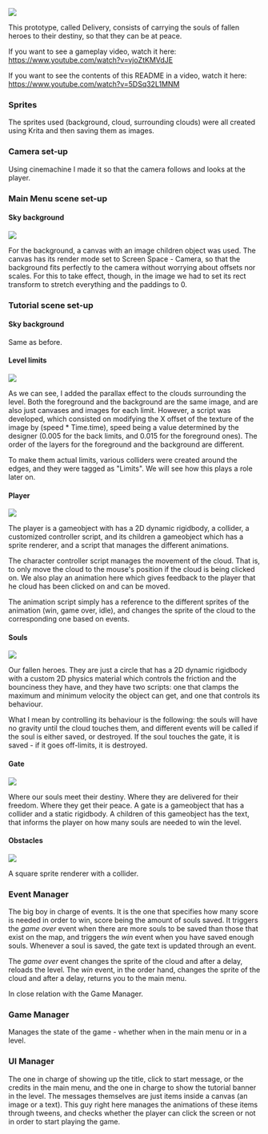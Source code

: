 ![](/img/mainmenu.png)

This prototype, called Delivery, consists of carrying the souls of fallen heroes to their destiny, so that they can be at peace. 

If you want to see a gameplay video, watch it here: https://www.youtube.com/watch?v=vjoZtKMVdJE

If you want to see the contents of this README in a video, watch it here: https://www.youtube.com/watch?v=5DSq32L1MNM

### Sprites

The sprites used (background, cloud, surrounding clouds) were all created using Krita and then saving them as images.

### Camera set-up

Using cinemachine I made it so that the camera follows and looks at the player.

### Main Menu scene set-up

#### Sky background

![](/img/skybackground.png)

For the background, a canvas with an image children object was used. The canvas has its render mode set to Screen Space - Camera, so that the background fits perfectly to the camera without worrying about offsets nor scales. For this to take effect, though, in the image we had to set its rect transform to stretch everything and the paddings to 0.

### Tutorial scene set-up

#### Sky background

Same as before.

#### Level limits

![](/img/levellimits.png)

As we can see, I added the parallax effect to the clouds surrounding the level. Both the foreground and the background are the same image, and are also just canvases and images for each limit. However, a script was developed, which consisted on modifying the X offset of the texture of the image by (speed * Time.time), speed being a value determined by the designer (0.005 for the back limits, and 0.015 for the foreground ones). The order of the layers for the foreground and the background are different.

To make them actual limits, various colliders were created around the edges, and they were tagged as "Limits". We will see how this plays a role later on.

#### Player

![](/img/player.png)

The player is a gameobject with has a 2D dynamic rigidbody, a collider, a customized controller script, and its children a gameobject which has a sprite renderer, and a script that manages the different animations.

The character controller script manages the movement of the cloud. That is, to only move the cloud to the mouse's position if the cloud is being clicked on. We also play an animation here which gives feedback to the player that he cloud has been clicked on and can be moved.

The animation script simply has a reference to the different sprites of the animation (win, game over, idle), and changes the sprite of the cloud to the corresponding one based on events.

#### Souls

![](/img/souls.png)

Our fallen heroes. They are just a circle that has a 2D dynamic rigidbody with a custom 2D physics material which controls the friction and the bounciness they have, and they have two scripts: one that clamps the maximum and minimum velocity the object can get, and one that controls its behaviour.

What I mean by controlling its behaviour is the following: the souls will have no gravity until the cloud touches them, and different events will be called if the soul is either saved, or destroyed. If the soul touches the gate, it is saved - if it goes off-limits, it is destroyed.

#### Gate

![](/img/gate.png)

Where our souls meet their destiny. Where they are delivered for their freedom. Where they get their peace. A gate is a gameobject that has a collider and a static rigidbody. A children of this gameobject has the text, that informs the player on how many souls are needed to win the level. 

#### Obstacles

![](/img/obstacle.png)

A square sprite renderer with a collider.

### Event Manager

The big boy in charge of events. It is the one that specifies how many score is needed in order to win, score being the amount of souls saved. It triggers the _game over_ event when there are more souls to be saved than those that exist on the map, and triggers the _win_ event when you have saved enough souls. Whenever a soul is saved, the gate text is updated through an event. 

The _game over_ event changes the sprite of the cloud and after a delay, reloads the level. The _win_ event, in the order hand, changes the sprite of the cloud and after a delay, returns you to the main menu. 

In close relation with the Game Manager.

### Game Manager

Manages the state of the game - whether when in the main menu or in a level.

### UI Manager

The one in charge of showing up the title, click to start message, or the credits in the main menu, and the one in charge to show the tutorial banner in the level. The messages themselves are just items inside a canvas (an image or a text). This guy right here manages the animations of these items through tweens, and checks whether the player can click the screen or not in order to start playing the game.
